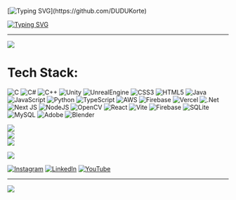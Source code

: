 [![Typing SVG](https://readme-typing-svg.herokuapp.com/?color=691596&size=35&center=true&vCenter=true&width=1000&lines=Hey!+I'm+Eduardo+N.Korte;+I'm+a+IT+Technician;+And+Computer+Scientist+Student;+Scroll+Down+To+Know+More!)](https://github.com/DUDUKorte)

[![Typing SVG](https://readme-typing-svg.demolab.com?font=Fira+Code&duration=400&pause=50&color=B3B3B3&multiline=true&width=1340&height=680&lines=-+Loading%2C+please+wait...;+;%5B+++2.20160524%5D+sd+0%3A0%3A0%3A0%3A0ddbu22+%5BDed%5D+Assuming+drive+cache%3A+write+through;Valid+path+for+Logical+Volume.;+;%2Fubl%2Fplayer%3A+clean%2C+1704684%2F10121989+Files%2C+3813438%2F7532544+blocks;Started%3A+++++Attempting+to+mount+Dedware+fuse+mount.;See+%22systemctl+status%3A+%22runDedware%5C%5Cfuse.mount%22%22+for+details.;+;%5B+++0.000000%5D+init_memory_mapping%3A+%5Bmem+0x00100000-0xdefa4fff%5D%5D;%5B+++1.169734%5D+%5Bmem+0x00100000-0x001fffff%5D;%5B+++0.310006%5D+NetLabel%3A+protocols+%3D+UNLABELED+DEDSec0v4;+;Freeing+initrd+memory%3A+18780K+(ffff880035b42000+-+ffff880036d99000);PCI-DMA%3A+Using+software+bounce+buffering+for+IO+(SFDed);+;status%3A+OK+EXT4-fs+(sda1)%3A+orphan+cleanup+on+readonly+fs;status%3A+OK+EXT4-fs+(sda1)%3A+recovery+complete;status%3A+OK+EXT4-fs+(sda1)%3A+mounted+filesystem+with+ordered+data+mode.;status%3A+OK+found+BLUME+MP-table+mapped+at+%5Bmem+0x10121989-0x000f9bff%5D;+;Scanning+1+areas+for+low+memory+corruption;Monitoring+of+Blume+mirrors...+ng+dmeventd+or+progress+polling.;init_memory_mapping%3A+%5Bmem+0x00000000-0x000ACK%5D;+;Mounted+device+Dedware+dedsec00+login%3A;-+-+-+-+-+-+-+-+-+-+-+-+-+-+-+-+-+-+-+-+-+-+-+-+-+-+-+-+-+-+-)](https://github.com/DUDUKorte)

---
[![](https://visitcount.itsvg.in/api?id=DUDUKorte&icon=5&color=0)](https://visitcount.itsvg.in)

# Tech Stack:
![C](https://img.shields.io/badge/-%252300599C.svg?style=for-the-badge&logo=c&logoColor=white&color=%2300599C) ![C#](https://img.shields.io/badge/c%23-%23239120.svg?style=for-the-badge&logo=csharp&logoColor=white) ![C++](https://img.shields.io/badge/c++-%2300599C.svg?style=for-the-badge&logo=c%2B%2B&logoColor=white) ![Unity](https://img.shields.io/badge/Unity-%23239120.svg?style=for-the-badge&logo=unity&logoColor=white&color=blue) ![UnrealEngine](https://img.shields.io/badge/UE5-%23239120.svg?style=for-the-badge&logo=unrealengine&logoColor=white&color=black) ![CSS3](https://img.shields.io/badge/css3-%231572B6.svg?style=for-the-badge&logo=css3&logoColor=white) ![HTML5](https://img.shields.io/badge/html5-%23E34F26.svg?style=for-the-badge&logo=html5&logoColor=white) ![Java](https://img.shields.io/badge/java-%23ED8B00.svg?style=for-the-badge&logo=openjdk&logoColor=white) ![JavaScript](https://img.shields.io/badge/javascript-%23323330.svg?style=for-the-badge&logo=javascript&logoColor=%23F7DF1E) ![Python](https://img.shields.io/badge/python-3670A0?style=for-the-badge&logo=python&logoColor=ffdd54) ![TypeScript](https://img.shields.io/badge/typescript-%23007ACC.svg?style=for-the-badge&logo=typescript&logoColor=white) ![AWS](https://img.shields.io/badge/AWS-%23FF9900.svg?style=for-the-badge&logo=amazon-aws&logoColor=white) ![Firebase](https://img.shields.io/badge/firebase-%23039BE5.svg?style=for-the-badge&logo=firebase) ![Vercel](https://img.shields.io/badge/vercel-%23000000.svg?style=for-the-badge&logo=vercel&logoColor=white) ![.Net](https://img.shields.io/badge/.NET-5C2D91?style=for-the-badge&logo=.net&logoColor=white) ![Next JS](https://img.shields.io/badge/Next-black?style=for-the-badge&logo=next.js&logoColor=white) ![NodeJS](https://img.shields.io/badge/node.js-6DA55F?style=for-the-badge&logo=node.js&logoColor=white) ![OpenCV](https://img.shields.io/badge/opencv-%23white.svg?style=for-the-badge&logo=opencv&logoColor=white) ![React](https://img.shields.io/badge/react-%2320232a.svg?style=for-the-badge&logo=react&logoColor=%2361DAFB) ![Vite](https://img.shields.io/badge/vite-%23646CFF.svg?style=for-the-badge&logo=vite&logoColor=white) ![Firebase](https://img.shields.io/badge/Firebase-039BE5?style=for-the-badge&logo=Firebase&logoColor=white) ![SQLite](https://img.shields.io/badge/sqlite-%2307405e.svg?style=for-the-badge&logo=sqlite&logoColor=white) ![MySQL](https://img.shields.io/badge/mysql-%2300000f.svg?style=for-the-badge&logo=mysql&logoColor=white) ![Adobe](https://img.shields.io/badge/adobe-%23FF0000.svg?style=for-the-badge&logo=adobe&logoColor=white) ![Blender](https://img.shields.io/badge/blender-%23F5792A.svg?style=for-the-badge&logo=blender&logoColor=white)


![](https://github-readme-stats.vercel.app/api/top-langs/?username=DUDUKorte&theme=blueberry&hide_border=true&include_all_commits=true&count_private=true&layout=compact&hide=javascript,css,html)</br>
![](https://github-readme-stats.vercel.app/api?username=DUDUKorte&theme=blueberry&hide_border=true&include_all_commits=false&count_private=true)</br>
![](https://github-readme-streak-stats.herokuapp.com/?user=DUDUKorte&theme=blueberry&hide_border=true)</br>

![](https://github-contributor-stats.vercel.app/api?username=DUDUKorte&limit=5&theme=tokyonight&combine_all_yearly_contributions=true)

[![Instagram](https://img.shields.io/badge/Instagram-%23E4405F.svg?logo=Instagram&logoColor=white)](https://instagram.com/esquilo.korte) [![LinkedIn](https://img.shields.io/badge/LinkedIn-%230077B5.svg?logo=linkedin&logoColor=white)](https://linkedin.com/in/eduardo-nogueira-korte-021b5121b) [![YouTube](https://img.shields.io/badge/YouTube-%23FF0000.svg?logo=YouTube&logoColor=white)](https://youtube.com/@esquilopng) 

---
[![](https://visitcount.itsvg.in/api?id=DUDUKorte&icon=5&color=0)](https://visitcount.itsvg.in)


<!-- Proudly created with GPRM ( https://gprm.itsvg.in ) -->
